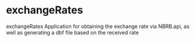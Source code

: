 # exchangeRates
exchangeRates
Application for obtaining the exchange rate via NBRB.api, as well as generating a dbf file based on the received rate
